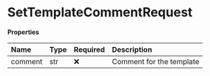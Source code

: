 # SetTemplateCommentRequest

**Properties**

| Name    | Type | Required | Description              |
| :------ | :--- | :------- | :----------------------- |
| comment | str  | ❌       | Comment for the template |
